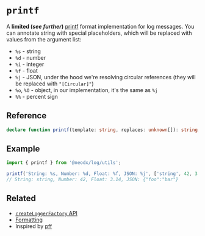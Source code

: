 # `printf`

A **limited (_see further_)** [printf](https://en.wikipedia.org/wiki/Printf_format_string) format implementation for log messages.
You can annotate string with special placeholders, which will be replaced with values from the argument list:

- `%s` - string
- `%d` - number
- `%i` - integer
- `%f` - float
- `%j` - JSON, under the hood we're resolving circular references (they will be replaced with `"[Circular]"`)
- `%o`, `%O` - object, in our implementation, it's the same as `%j`
- `%%` - percent sign

## Reference

```typescript
declare function printf(template: string, replaces: unknown[]): string;
```

## Example

```typescript
import { printf } from '@neodx/log/utils';

printf('String: %s, Number: %d, Float: %f, JSON: %j', ['string', 42, 3.14, { foo: 'bar' }]);
// String: string, Number: 42, Float: 3.14, JSON: {"foo":"bar"}
```

## Related

- [`createLoggerFactory` API](./create-logger-factory.md)
- [Formatting](../formatting.md)
- Inspired by [pff](https://github.com/floatdrop/pff)
